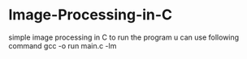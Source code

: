 # Image-Processing-in-C
simple image processing in C
to run the program u can use following command
  gcc -o run main.c -lm
